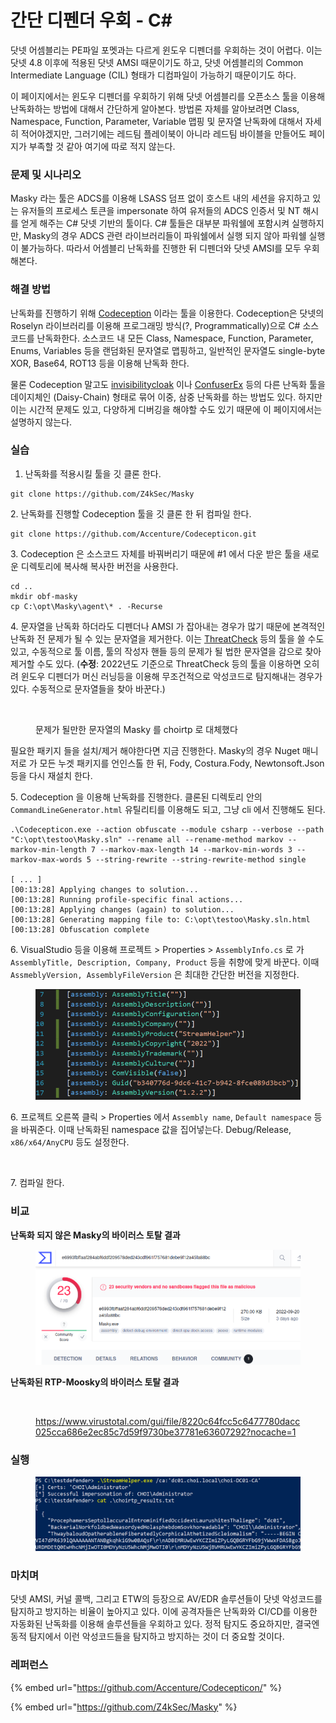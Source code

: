 # 간단 디펜더 우회 - C\#

닷넷 어셈블리는 PE파일 포멧과는 다르게 윈도우 디펜더를 우회하는 것이 어렵다. 이는 닷넷 4.8 이후에 적용된 닷넷 AMSI 때문이기도 하고, 닷넷 어셈블리의 Common Intermediate Language (CIL) 형태가 디컴파일이 가능하기 때문이기도 하다.

이 페이지에서는 윈도우 디펜더를 우회하기 위해 닷넷 어셈블리를 오픈소스 툴을 이용해 난독화하는 방법에 대해서 간단하게 알아본다. 방법론 자체를 알아보려면 Class, Namespace, Function, Parameter, Variable 맵핑 및 문자열 난독화에 대해서 자세히 적어야겠지만, 그러기에는 레드팀 플레이북이 아니라 레드팀 바이블을 만들어도 페이지가 부족할 것 같아 여기에 따로 적지 않는다.

### 문제 및 시나리오

Masky 라는 툴은 ADCS를 이용해 LSASS 덤프 없이 호스트 내의 세션을 유지하고 있는 유저들의 프로세스 토큰을 impersonate 하여 유저들의 ADCS 인증서 및 NT 해시를 얻게 해주는 C# 닷넷 기반의 툴이다. C# 툴들은 대부분 파워쉘에 포함시켜 실행하지만, Masky의 경우 ADCS 관련 라이브러리들이 파워쉘에서 실행 되지 않아 파워쉘 실행이 불가능하다. 따라서 어셈블리 난독화를 진행한 뒤 디펜더와 닷넷 AMSI를 모두 우회해본다.

### 해결 방법

난독화를 진행하기 위해 [Codeception](https://github.com/Accenture/Codecepticon/) 이라는 툴을 이용한다. Codeception은 닷넷의 Roselyn 라이브러리를 이용해 프로그래밍 방식(?, Programmatically)으로 C# 소스코드를 난독화한다. 소스코드 내 모든 Class, Namespace, Function, Parameter, Enums, Variables 등을 랜덤화된 문자열로 맵핑하고, 일반적인 문자열도 single-byte XOR, Base64, ROT13 등을 이용해 난독화 한다.

물론 Codeception 말고도 [invisibilitycloak](https://github.com/h4wkst3r/InvisibilityCloak) 이나 [ConfuserEx](https://github.com/mkaring/ConfuserEx) 등의 다른 난독화 툴을 데이지체인 (Daisy-Chain) 형태로 묶어 이중, 삼중 난독화를 하는 방법도 있다. 하지만 이는 시간적 문제도 있고, 다양하게 디버깅을 해야할 수도 있기 때문에 이 페이지에서는 설명하지 않는다.

### 실습

1. 난독화를 적용시킬 툴을 깃 클론 한다.

```
git clone https://github.com/Z4kSec/Masky
```

2\. 난독화를 진행할 Codeception 툴을 깃 클론 한 뒤 컴파일 한다.

```
git clone https://github.com/Accenture/Codecepticon.git
```

3\. Codeception 은 소스코드 자체를 바꿔버리기 때문에 #1 에서 다운 받은 툴을 새로운 디렉토리에 복사해 복사한 버전을 사용한다.

```
cd .. 
mkdir obf-masky 
cp C:\opt\Masky\agent\* . -Recurse
```

4\. 문자열을 난독화 하더라도 디펜더나 AMSI 가 잡아내는 경우가 많기 때문에 본격적인 난독화 전 문제가 될 수 있는 문자열을 제거한다. 이는 [ThreatCheck](https://github.com/rasta-mouse/ThreatCheck) 등의 툴을 쓸 수도 있고, 수동적으로 툴 이름, 툴의 작성자 핸들 등의 문제가 될 법한 문자열을 감으로 찾아 제거할 수도 있다. (**수정**: 2022년도 기준으로 ThreatCheck 등의 툴을 이용하면 오히려 윈도우 디펜더가 머신 러닝등을 이용해 무조건적으로 악성코드로 탐지해내는 경우가 있다. 수동적으로 문자열들을 찾아 바꾼다.)

<figure><img src="../.gitbook/assets/image (18) (1).png" alt=""><figcaption><p>문제가 될만한 문자열의 Masky 를 choirtp 로 대체했다</p></figcaption></figure>

필요한 패키지 들을 설치/제거 해야한다면 지금 진행한다. Masky의 경우 Nuget 매니저로 가 모든 누겟 패키지를 언인스톨 한 뒤, Fody, Costura.Fody, Newtonsoft.Json 등을 다시 재설치 한다.

5\. Codeception 을 이용해 난독화를 진행한다. 클론된 디렉토리 안의 `CommandLineGenerator.html` 유틸리티를 이용해도 되고, 그냥 cli 에서 진행해도 된다.

```
.\Codecepticon.exe --action obfuscate --module csharp --verbose --path "C:\opt\testoo\Masky.sln" --rename all --rename-method markov --markov-min-length 7 --markov-max-length 14 --markov-min-words 3 --markov-max-words 5 --string-rewrite --string-rewrite-method single

[ ... ] 
[00:13:28] Applying changes to solution...
[00:13:28] Running profile-specific final actions...
[00:13:28] Applying changes (again) to solution...
[00:13:28] Generating mapping file to: C:\opt\testoo\Masky.sln.html
[00:13:28] Obfuscation complete
```

6\. VisualStudio 등을 이용해 프로젝트 > Properties > `AssemblyInfo.cs` 로 가 `AssemblyTitle, Description, Company, Product` 등을 취향에 맞게 바꾼다. 이때 `AssmeblyVersion, AssemblyFileVersion` 은 최대한 간단한 버전을 지정한다.

<figure><img src="../.gitbook/assets/image (20) (1).png" alt=""><figcaption></figcaption></figure>

6\. 프로젝트 오른쪽 클릭 > Properties 에서 `Assembly name`, `Default namespace` 등을 바꿔준다. 이때 난독화된 namespace 값을 집어넣는다. Debug/Release, `x86/x64/AnyCPU` 등도 설정한다.

<figure><img src="../.gitbook/assets/image (2) (3).png" alt=""><figcaption></figcaption></figure>

7\. 컴파일 한다.

### 비교

**난독화 되지 않은 Masky의 바이러스 토탈 결과**

<figure><img src="../.gitbook/assets/image (10) (4).png" alt=""><figcaption></figcaption></figure>

**난독화된 RTP-Moosky의 바이러스 토탈 결과**

<figure><img src="../.gitbook/assets/image (1) (1) (2) (2).png" alt=""><figcaption><p><a href="https://www.virustotal.com/gui/file/8220c64fcc5c6477780dacc025cca686e2ec85c7d59f9730be37781e63607292?nocache=1">https://www.virustotal.com/gui/file/8220c64fcc5c6477780dacc025cca686e2ec85c7d59f9730be37781e63607292?nocache=1</a></p></figcaption></figure>

### 실행

<figure><img src="../.gitbook/assets/image (17) (1).png" alt=""><figcaption></figcaption></figure>

### 마치며

닷넷 AMSI, 커널 콜백, 그리고 ETW의 등장으로 AV/EDR 솔루션들이 닷넷 악성코드를 탐지하고 방지하는 비율이 높아지고 있다. 이에 공격자들은 난독화와 CI/CD를 이용한 자동화된 난독화를 이용해 솔루션들을 우회하고 있다. 정적 탐지도 중요하지만, 결국엔 동적 탐지에서 이런 악성코드들을 탐지하고 방지하는 것이 더 중요할 것이다.

### 레퍼런스

{% embed url="https://github.com/Accenture/Codecepticon/" %}

{% embed url="https://github.com/Z4kSec/Masky" %}
